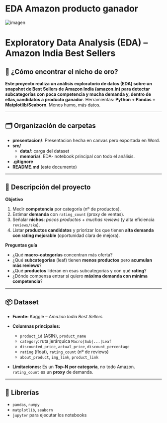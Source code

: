 # EDA Amazon producto ganador
![imagen](https://www.supplychain247.com/images/legacy/amazon_india_image.jpg)

# Exploratory Data Analysis (EDA) – Amazon India Best Sellers

## 🥇 ¿Cómo encontrar el nicho de oro?
**Este proyecto realiza un análisis exploratorio de datos (EDA) sobre un snapshot de Best Sellers de Amazon India (amazon.in) para detectar subcategorías con poca competencia y mucha demanda y, dentro de ellas,candidatos a producto ganador**.
Herramientas: **Python + Pandas + Matplotlib/Seaborn**. Menos humo, más datos.

---

## 🗂️ Organización de carpetas

- **presentacion/**: Presentacion hecha en canvas pero exportada en Word.
- **src/**  
  - **data/**: carga del dataset 
  - **memoria/**: EDA- notebook principal con todo el análisis.
- **.gitignore**
- **README.md** (este documento)

---

## 🎯 Descripción del proyecto

**Objetivo**  
1) Medir **competencia** por categoría (nº de productos).  
2) Estimar **demanda** con `rating_count` (proxy de ventas).  
3) Señalar **nichos**: *pocos productos + muchas reviews* (y alta eficiencia `reviews/sku`).  
4) Listar **productos candidatos** y priorizar los que tienen **alta demanda con rating mejorable** (oportunidad clara de mejora).

**Preguntas guía**
- ¿Qué **macro-categorías** concentran más oferta?  
- ¿Qué **subcategorías** (leaf) tienen **menos productos** pero **acumulan más reviews**?  
- ¿Qué **productos** lideran en esas subcategorías y con qué **rating**?  
- ¿Dónde compensa entrar si quiero **máxima demanda con mínima competencia**?

---

## 📦 Dataset

- **Fuente:** Kaggle – *Amazon India Best Sellers*  
 





- **Columnas principales:**
  - `product_id` (ASIN), `product_name`
  - `category`: ruta jerárquica `Macro|Sub|...|Leaf`
  - `discounted_price`, `actual_price`, `discount_percentage`
  - `rating` (float), `rating_count` (nº de reviews)
  - `about_product`, `img_link`, `product_link`

- **Limitaciones:** Es un **Top-N por categoría**, no todo Amazon. `rating_count` es un **proxy** de demanda.

---

## 🧰 Librerías

- `pandas`, `numpy`  
- `matplotlib`, `seaborn`  
-  `jupyter` para ejecutar los notebooks





